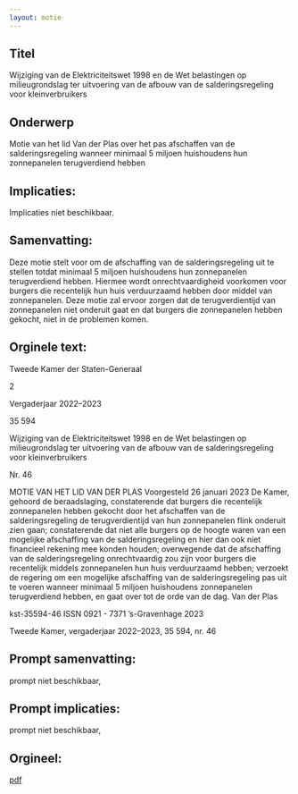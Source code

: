 ```yaml
---
layout: motie
---
```

## Titel
Wijziging van de Elektriciteitswet 1998 en de Wet belastingen op milieugrondslag ter uitvoering van de afbouw van de salderingsregeling voor kleinverbruikers
## Onderwerp
Motie van het lid Van der Plas over het pas afschaffen van de salderingsregeling wanneer minimaal 5 miljoen huishoudens hun zonnepanelen terugverdiend hebben
## Implicaties:
Implicaties niet beschikbaar.
## Samenvatting:

Deze motie stelt voor om de afschaffing van de salderingsregeling uit te stellen totdat minimaal 5 miljoen huishoudens hun zonnepanelen terugverdiend hebben. Hiermee wordt onrechtvaardigheid voorkomen voor burgers die recentelijk hun huis verduurzaamd hebben door middel van zonnepanelen. Deze motie zal ervoor zorgen dat de terugverdientijd van zonnepanelen niet onderuit gaat en dat burgers die zonnepanelen hebben gekocht, niet in de problemen komen.
## Orginele text:


Tweede Kamer der Staten-Generaal

2

Vergaderjaar 2022–2023

35 594

Wijziging van de Elektriciteitswet 1998 en de
Wet belastingen op milieugrondslag ter
uitvoering van de afbouw van de
salderingsregeling voor kleinverbruikers

Nr. 46

MOTIE VAN HET LID VAN DER PLAS
Voorgesteld 26 januari 2023
De Kamer,
gehoord de beraadslaging,
constaterende dat burgers die recentelijk zonnepanelen hebben gekocht
door het afschaffen van de salderingsregeling de terugverdientijd van hun
zonnepanelen flink onderuit zien gaan;
constaterende dat niet alle burgers op de hoogte waren van een mogelijke
afschaffing van de salderingsregeling en hier dan ook niet financieel
rekening mee konden houden;
overwegende dat de afschaffing van de salderingsregeling onrechtvaardig
zou zijn voor burgers die recentelijk middels zonnepanelen hun huis
verduurzaamd hebben;
verzoekt de regering om een mogelijke afschaffing van de salderingsregeling pas uit te voeren wanneer minimaal 5 miljoen huishoudens
zonnepanelen terugverdiend hebben,
en gaat over tot de orde van de dag.
Van der Plas

kst-35594-46
ISSN 0921 - 7371
’s-Gravenhage 2023

Tweede Kamer, vergaderjaar 2022–2023, 35 594, nr. 46


## Prompt samenvatting:
prompt niet beschikbaar,

## Prompt implicaties:
prompt niet beschikbaar,
## Orgineel:
[pdf](https://gegevensmagazijn.tweedekamer.nl/OData/v4/2.0/Document(850f9316-c7ca-4538-a924-58c44609a131)/resource)
